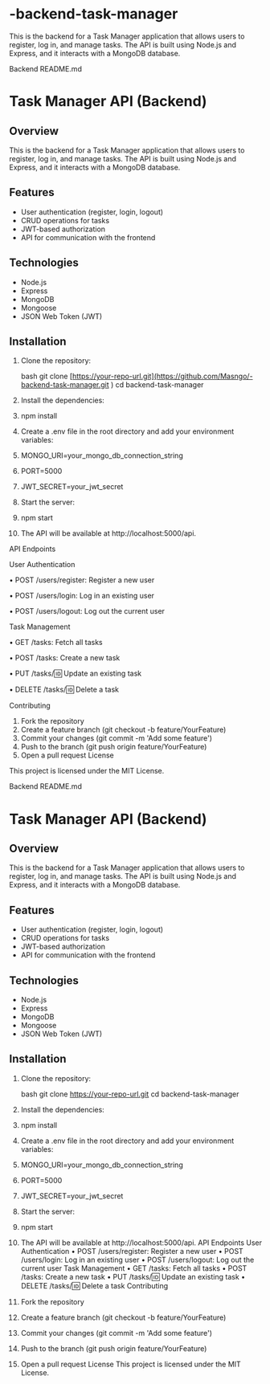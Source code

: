 # -backend-task-manager
This is the backend for a Task Manager application that allows users to register, log in, and manage tasks. The API is built using Node.js and Express, and it interacts with a MongoDB database.

Backend README.md
# Task Manager API (Backend)

## Overview
This is the backend for a Task Manager application that allows users to register, log in, and manage tasks. The API is built using Node.js and Express, and it interacts with a MongoDB database.

## Features
- User authentication (register, login, logout)
- CRUD operations for tasks
- JWT-based authorization
- API for communication with the frontend

## Technologies
- Node.js
- Express
- MongoDB
- Mongoose
- JSON Web Token (JWT)

## Installation

1. Clone the repository:

   bash
   git clone [https://your-repo-url.git](https://github.com/Masngo/-backend-task-manager.git ) 
   cd backend-task-manager
2.	Install the dependencies:
3.	npm install
4.	Create a .env file in the root directory and add your environment variables:
5.	MONGO_URI=your_mongo_db_connection_string
6.	PORT=5000
7.	JWT_SECRET=your_jwt_secret
8.	Start the server:
9.	npm start
10.	The API will be available at http://localhost:5000/api.

API Endpoints

User Authentication

•	POST /users/register: Register a new user


•	POST /users/login: Log in an existing user


•	POST /users/logout: Log out the current user


Task Management


•	GET /tasks: Fetch all tasks

•	POST /tasks: Create a new task

•	PUT /tasks/:id: Update an existing task

•	DELETE /tasks/:id: Delete a task


Contributing

1.	Fork the repository
2.	Create a feature branch (git checkout -b feature/YourFeature)
3.	Commit your changes (git commit -m 'Add some feature')
4.	Push to the branch (git push origin feature/YourFeature)
5.	Open a pull request
License

This project is licensed under the MIT License.

Backend README.md
# Task Manager API (Backend)

## Overview
This is the backend for a Task Manager application that allows users to register, log in, and manage tasks. The API is built using Node.js and Express, and it interacts with a MongoDB database.

## Features
- User authentication (register, login, logout)
- CRUD operations for tasks
- JWT-based authorization
- API for communication with the frontend

## Technologies
- Node.js
- Express
- MongoDB
- Mongoose
- JSON Web Token (JWT)

## Installation

1. Clone the repository:

   bash
   git clone https://your-repo-url.git
   cd backend-task-manager
2.	Install the dependencies:
3.	npm install
4.	Create a .env file in the root directory and add your environment variables:
5.	MONGO_URI=your_mongo_db_connection_string
6.	PORT=5000
7.	JWT_SECRET=your_jwt_secret
8.	Start the server:
9.	npm start
10.	The API will be available at http://localhost:5000/api.
API Endpoints
User Authentication
•	POST /users/register: Register a new user
•	POST /users/login: Log in an existing user
•	POST /users/logout: Log out the current user
Task Management
•	GET /tasks: Fetch all tasks
•	POST /tasks: Create a new task
•	PUT /tasks/:id: Update an existing task
•	DELETE /tasks/:id: Delete a task
Contributing
1.	Fork the repository
2.	Create a feature branch (git checkout -b feature/YourFeature)
3.	Commit your changes (git commit -m 'Add some feature')
4.	Push to the branch (git push origin feature/YourFeature)
5.	Open a pull request
License
This project is licensed under the MIT License.

